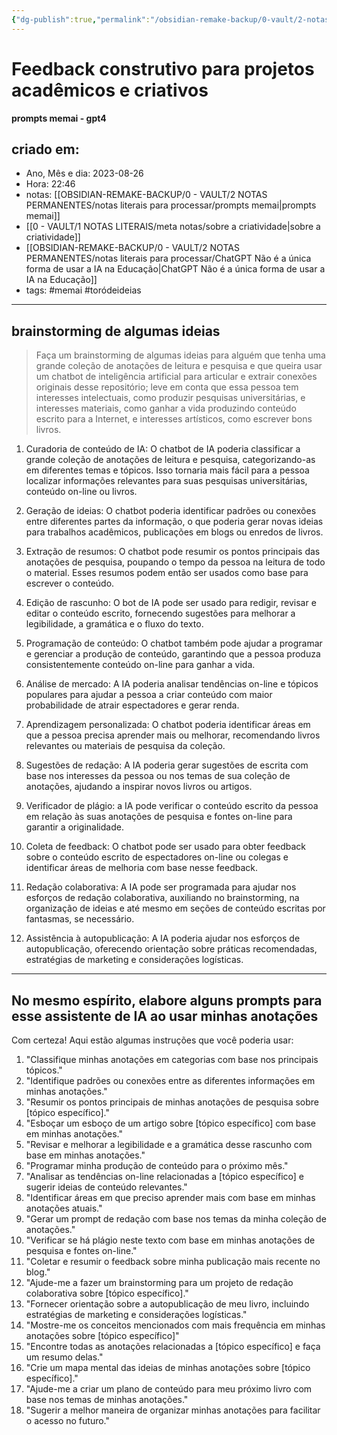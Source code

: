 ```yaml
---
{"dg-publish":true,"permalink":"/obsidian-remake-backup/0-vault/2-notas-permanentes/feedback-construtivo-para-projetos-academicos-e-criativos/","tags":["permanente","memai","toródeideias"],"dgHomeLink":true,"dgShowLocalGraph":true,"dgShowFileTree":true,"dgEnableSearch":true,"noteIcon":""}
---
```


# Feedback construtivo para projetos acadêmicos e criativos
**prompts memai - gpt4**

## criado em: 
-  Ano, Mês e dia: 2023-08-26
- Hora: 22:46
- notas: [[OBSIDIAN-REMAKE-BACKUP/0 - VAULT/2 NOTAS PERMANENTES/notas literais para processar/prompts memai\|prompts memai]]
- [[0 - VAULT/1 NOTAS LITERAIS/meta notas/sobre a criatividade\|sobre a criatividade]]
- [[OBSIDIAN-REMAKE-BACKUP/0 - VAULT/2 NOTAS PERMANENTES/notas literais para processar/ChatGPT Não é a única forma de usar a IA na Educação\|ChatGPT Não é a única forma de usar a IA na Educação]]
- tags: #memai #toródeideias 
---
## brainstorming de algumas ideias

  >Faça um brainstorming de algumas ideias para alguém que tenha uma grande coleção de anotações de leitura e pesquisa e que queira usar um chatbot de inteligência artificial para articular e extrair conexões originais desse repositório; leve em conta que essa pessoa tem interesses intelectuais, como produzir pesquisas universitárias, e interesses materiais, como ganhar a vida produzindo conteúdo escrito para a Internet, e interesses artísticos, como escrever bons livros. 

1. Curadoria de conteúdo de IA: O chatbot de IA poderia classificar a grande coleção de anotações de leitura e pesquisa, categorizando-as em diferentes temas e tópicos. Isso tornaria mais fácil para a pessoa localizar informações relevantes para suas pesquisas universitárias, conteúdo on-line ou livros.

2. Geração de ideias: O chatbot poderia identificar padrões ou conexões entre diferentes partes da informação, o que poderia gerar novas ideias para trabalhos acadêmicos, publicações em blogs ou enredos de livros. 

3. Extração de resumos: O chatbot pode resumir os pontos principais das anotações de pesquisa, poupando o tempo da pessoa na leitura de todo o material. Esses resumos podem então ser usados como base para escrever o conteúdo.

4. Edição de rascunho: O bot de IA pode ser usado para redigir, revisar e editar o conteúdo escrito, fornecendo sugestões para melhorar a legibilidade, a gramática e o fluxo do texto.

5. Programação de conteúdo: O chatbot também pode ajudar a programar e gerenciar a produção de conteúdo, garantindo que a pessoa produza consistentemente conteúdo on-line para ganhar a vida.

6. Análise de mercado: A IA poderia analisar tendências on-line e tópicos populares para ajudar a pessoa a criar conteúdo com maior probabilidade de atrair espectadores e gerar renda.

7. Aprendizagem personalizada: O chatbot poderia identificar áreas em que a pessoa precisa aprender mais ou melhorar, recomendando livros relevantes ou materiais de pesquisa da coleção.

8. Sugestões de redação: A IA poderia gerar sugestões de escrita com base nos interesses da pessoa ou nos temas de sua coleção de anotações, ajudando a inspirar novos livros ou artigos.

9. Verificador de plágio: a IA pode verificar o conteúdo escrito da pessoa em relação às suas anotações de pesquisa e fontes on-line para garantir a originalidade.

10. Coleta de feedback: O chatbot pode ser usado para obter feedback sobre o conteúdo escrito de espectadores on-line ou colegas e identificar áreas de melhoria com base nesse feedback. 

11. Redação colaborativa: A IA pode ser programada para ajudar nos esforços de redação colaborativa, auxiliando no brainstorming, na organização de ideias e até mesmo em seções de conteúdo escritas por fantasmas, se necessário. 

12. Assistência à autopublicação: A IA poderia ajudar nos esforços de autopublicação, oferecendo orientação sobre práticas recomendadas, estratégias de marketing e considerações logísticas.

---

## No mesmo espírito, elabore alguns  prompts para esse assistente de IA ao usar minhas anotações

Com certeza! Aqui estão algumas instruções que você poderia usar:

1. "Classifique minhas anotações em categorias com base nos principais tópicos."
2. "Identifique padrões ou conexões entre as diferentes informações em minhas anotações."
3. "Resumir os pontos principais de minhas anotações de pesquisa sobre [tópico específico]."
4. "Esboçar um esboço de um artigo sobre [tópico específico] com base em minhas anotações."
5. "Revisar e melhorar a legibilidade e a gramática desse rascunho com base em minhas anotações."
6. "Programar minha produção de conteúdo para o próximo mês."
7. "Analisar as tendências on-line relacionadas a [tópico específico] e sugerir ideias de conteúdo relevantes."
8. "Identificar áreas em que preciso aprender mais com base em minhas anotações atuais."
9. "Gerar um prompt de redação com base nos temas da minha coleção de anotações."
10. "Verificar se há plágio neste texto com base em minhas anotações de pesquisa e fontes on-line."
11. "Coletar e resumir o feedback sobre minha publicação mais recente no blog."
12. "Ajude-me a fazer um brainstorming para um projeto de redação colaborativa sobre [tópico específico]."
13. "Fornecer orientação sobre a autopublicação de meu livro, incluindo estratégias de marketing e considerações logísticas."
14. "Mostre-me os conceitos mencionados com mais frequência em minhas anotações sobre [tópico específico]"
15. "Encontre todas as anotações relacionadas a [tópico específico] e faça um resumo delas."
16. "Crie um mapa mental das ideias de minhas anotações sobre [tópico específico]."
17. "Ajude-me a criar um plano de conteúdo para meu próximo livro com base nos temas de minhas anotações."
18. "Sugerir a melhor maneira de organizar minhas anotações para facilitar o acesso no futuro."